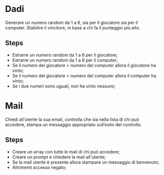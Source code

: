 Dadi
===
Generare un numero random da 1 a 6, sia per il giocatore sia per il computer.
Stabilire il vincitore, in base a chi fa il punteggio più alto.

## Steps
- Estrarre un numero random da 1 a 6 per il giocatore;
- Estrarre un numero random da 1 a 6 per il computer;
- Se il numero del giocatore > numero del computer allora il giocatore ha vinto;
- Se il numero del giocatore < numero del computer allora il computer ha vinto;
- Se i due numeri sono uguali, non ha vinto nessuno;

Mail
===
Chiedi all’utente la sua email, controlla che sia nella lista di chi può accedere, stampa un messaggio appropriato sull’esito del controllo.

## Steps
- Creare un array con tutte le mail di chi può accedere;
- Creare un prompt e chiedere la mail all'utente;
- Se la mail utente è presente allora stampare un messaggio di benvenuto;
- Altrimenti accesso negato;